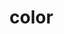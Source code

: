 # color
<ClientOnly>
  <description :tagNameList="['浏览器','Node']" description="color" /> 
</ClientOnly>